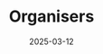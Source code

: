 ---
title: Organisers
date: 2025-03-12

type: landing

sections:
  - block: people
    content:
      title: Meet the Organisers
      # Choose which groups/teams of users to display.
      #   Edit `user_groups` in each user's profile to add them to one or more of these groups.
      user_groups:
          - Technical Program Committee
          - Local Organising Committee
      sort_by: Params.role
      sort_ascending: true
    design:
      show_interests: true
      show_role: true
      show_social: false

  - block: markdown
    content:
      title: International Committee
      subtitle: 
      text: 
        'Our international committee plays a critical role in gathering contributions from around the world. If you would like to join our team, please contact [auv2026@soton.ac.uk](mailto:auv2026@soton.ac.uk)


        [Stefan William](https://www.sydney.edu.au/engineering/about/our-people/academic-staff/stefan-williams.html), ACRF University of Sydney, Australia



        [Chris Roman](https://web.uri.edu/gso/meet/chris-roman/), University of Rhode Island, USA



        [Oscar Pizarro](https://www.ntnu.edu/employees/oscar.pizarro), Norwegian University of Science and Technology (NTNU), Norway



        [Martin Ludvigsen](https://www.ntnu.edu/employees/martin.ludvigsen), Norwegian University of Science and Technology (NTNU), Norway


        [John Folkesson](https://www.kth.se/profile/johnf), Royal Institute of Technology (KTH), Sweden



        [Joao Sousa](https://lsts.pt/member/jo%C3%A3o-sousa), University of Porto, Portugal        
        

        [Nuno Cruz](https://www.inesctec.pt/en/people/nuno-cruz#short_bio), University of Porto, Portugal


        [Gabriel Oliver](https://srv.uib.es/gabriel-oliver-codina/), University of the Balearic Islands, Spain

        [Ralph Bachmeyer](https://www.marum.de/en/Prof.-Dr.-ralf-bachmayer.html), Marum University of Bremen, Germany


        [Toshihiro Maki](https://www.iis.u-tokyo.ac.jp/en/research/staff/toshihiro-maki/), IIS University of Tokyo, Japan


        [Yuya Nishida](https://hyokadb02.jimu.kyutech.ac.jp/html/100000925_en.html), Kyushu Institute of Technology (Kyutech), Japan


        [Hayato Kondo](https://tumsatdb.kaiyodai.ac.jp/html/100000559_en.html), Tokyo University of Marine Science and Technology (TUMSAT), Japan    


        [Takumi Matsuda](https://gyoseki1.mind.meiji.ac.jp/mjuhp/KgApp?resId=S002588&Language=2), Meiji University, Japan



        [Son-Cheol Yu](https://eee.postech.ac.kr/professor_type/yu-son-cheol/), Pohang University of Science and Technology (POSTECH), Korea


        [M A Atmanand](https://atmanand.co.in/), Indian Institute of Technology Madras - Chennai, India


        [Marco Bibuli](https://publications.cnr.it/authors/marco.bibuli), Italian National Research Council Institute of Marine engineering (CNR-INM), Italy



        [Enrica Zereik](https://publications.cnr.it/authors/enrica.zereik), Italian National Research Council Institute of Marine engineering (CNR-INM), Italy



        [Malika Meghjani](https://www.malikameghjani.com/), ingapore University of Technology and Design, Singapore





        '
    design:
      columns: '1' 
---